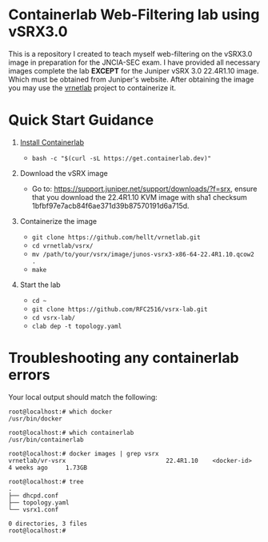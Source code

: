 # Containerlab Web-Filtering lab using vSRX3.0

This is a repository I created to teach myself web-filtering on the vSRX3.0 image in preparation for the JNCIA-SEC exam. I have provided all necessary images complete the lab **EXCEPT** for the Juniper vSRX 3.0 22.4R1.10 image. Which must be obtained from Juniper's website. After obtaining the image you may use the [vrnetlab](https://containerlab.dev/manual/vrnetlab/) project to containerize it.

# Quick Start Guidance

1. [Install Containerlab](https://containerlab.dev/install/)

    - `bash -c "$(curl -sL https://get.containerlab.dev)"`

2. Download the vSRX image

    - Go to: https://support.juniper.net/support/downloads/?f=srx, ensure that you download the 22.4R1.10 KVM image with sha1 checksum 1bfbf97e7acb84f6ae371d39b87570191d6a715d.

3. Containerize the image

    - `git clone https://github.com/hellt/vrnetlab.git`
    - `cd vrnetlab/vsrx/`
    - `mv /path/to/your/vsrx/image/junos-vsrx3-x86-64-22.4R1.10.qcow2 .`
    - `make`

4. Start the lab

    - `cd ~`
    - `git clone https://github.com/RFC2516/vsrx-lab.git`
    - `cd vsrx-lab/`
    - `clab dep -t topology.yaml`

# Troubleshooting any containerlab errors

Your local output should match the following:

```
root@localhost:# which docker
/usr/bin/docker
```

```
root@localhost:# which containerlab
/usr/bin/containerlab
```

```
root@localhost:# docker images | grep vsrx
vrnetlab/vr-vsrx                            22.4R1.10    <docker-id>   4 weeks ago     1.73GB
```

```
root@localhost:# tree
.
├── dhcpd.conf
├── topology.yaml
└── vsrx1.conf

0 directories, 3 files
root@localhost:#
```